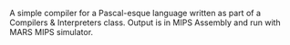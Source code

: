 A simple compiler for a Pascal-esque language written as part of a Compilers & Interpreters class. Output is in MIPS Assembly and run with MARS MIPS simulator.
